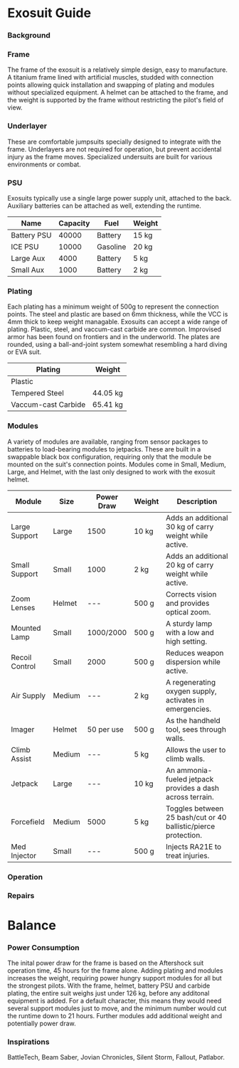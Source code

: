 # Exosuit Guide


### Background
### Frame
The frame of the exosuit is a relatively simple design, easy to manufacture.  A titanium frame lined with artificial muscles, studded with connection points allowing quick installation and swapping of plating and modules without specialized equipment. A helmet can be attached to the frame, and the weight is supported by the frame without restricting the pilot's field of view.
### Underlayer
These are comfortable jumpsuits specially designed to integrate with the frame.  Underlayers are not required for operation, but prevent accidental injury as the frame moves.  Specialized undersuits are built for various environments or combat.
### PSU
Exosuits typically use a single large power supply unit, attached to the back.  Auxiliary batteries can be attached as well, extending the runtime. 

| Name        | Capacity | Fuel    | Weight
| ---         | ---      | ---     | ---
| Battery PSU | 40000    | Battery | 15 kg
| ICE PSU     | 10000    | Gasoline| 20 kg
| Large Aux   | 4000     | Battery | 5 kg
| Small Aux   | 1000     | Battery | 2 kg


### Plating
Each plating has a minimum weight of 500g to represent the connection points.  The steel and plastic are based on 6mm thickness, while the VCC is 4mm thick to keep weight managable.  Exosuits can accept a wide range of plating.  Plastic, steel, and vaccum-cast carbide are common.  Improvised armor has been found on frontiers and in the underworld.  The plates are rounded, using a ball-and-joint system somewhat resembling a hard diving or EVA suit.

| Plating              | Weight   
| ---                  | ---
| Plastic              |
| Tempered Steel       | 44.05 kg
| Vaccum-cast Carbide  | 65.41 kg 
   
### Modules
A variety of modules are available, ranging from sensor packages to batteries to load-bearing modules to jetpacks.  These are built in a swappable black box configuration, requiring only that the module be mounted on the suit's connection points.  Modules come in Small, Medium, Large, and Helmet, with the last only designed to work with the exosuit helmet.

| Module         | Size   | Power Draw | Weight | Description
| ---            | ---    | ---        | ---    | ---
| Large Support  | Large  | 1500       | 10 kg  | Adds an additional 30 kg of carry weight while active.
| Small Support  | Small  | 1000       |  2 kg  | Adds an additional 20 kg of carry weight while active.
| Zoom Lenses    | Helmet | ---        | 500 g  | Corrects vision and provides optical zoom.
| Mounted Lamp   | Small  | 1000/2000  | 500 g  | A sturdy lamp with a low and high setting.
| Recoil Control | Small  | 2000       | 500 g  | Reduces weapon dispersion while active.
| Air Supply     | Medium | ---        |  2 kg  | A regenerating oxygen supply, activates in emergencies.
| Imager         | Helmet | 50 per use | 500 g  | As the handheld tool, sees through walls.
| Climb Assist   | Medium | ---        |  5 kg  | Allows the user to climb walls.
| Jetpack        | Large  | ---        | 10 kg  | An ammonia-fueled jetpack provides a dash across terrain.
| Forcefield     | Medium | 5000       |  5 kg  | Toggles between 25 bash/cut or 40 ballistic/pierce protection.
| Med Injector   | Small  | ---        | 500 g  | Injects RA21E to treat injuries.

### Operation
### Repairs

# Balance
### Power Consumption
The inital power draw for the frame is based on the Aftershock suit operation time, 45 hours for the frame alone.  Adding plating and modules increases the weight, requiring power hungry support modules for all but the strongest pilots.  With the frame, helmet, battery PSU and carbide plating, the entire suit weighs just under 126 kg, before any additonal equipment is added.  For a default character, this means they would need several support modules just to move, and the minimum number would cut the runtime down to 21 hours.  Further modules add additional weight and potentially power draw.

### Inspirations
BattleTech, Beam Saber, Jovian Chronicles, Silent Storm, Fallout, Patlabor.